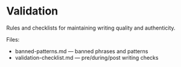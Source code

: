 # Validation

Rules and checklists for maintaining writing quality and authenticity.

Files:
- banned-patterns.md — banned phrases and patterns
- validation-checklist.md — pre/during/post writing checks

